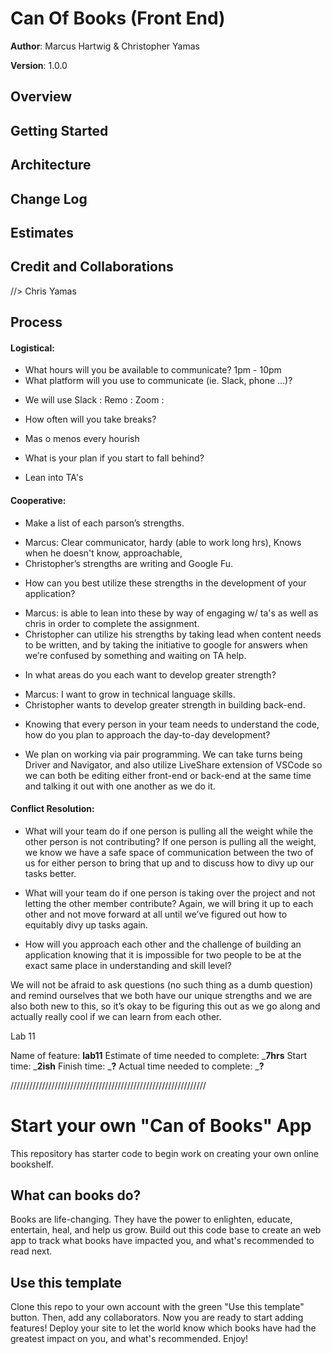 # Can Of Books (Front End)
 
**Author**: Marcus Hartwig & Christopher Yamas
 
**Version**: 1.0.0
<!-- (increment the patch/fix version number if you make more commits past your first submission) -->
 
## Overview
<!-- Provide a high level overview of what this application is and why you are building it, beyond the fact that it's an assignment for this class. (i.e. What's your problem domain?) -->
 
## Getting Started
<!-- What are the steps that a user must take in order to build this app on their own machine and get it running? -->
 
## Architecture
<!-- Provide a detailed description of the application design. What technologies (languages, libraries, etc) you're using, and any other relevant design information. -->
 
## Change Log
<!-- Use this area to document the iterative changes made to your application as each feature is successfully implemented. Use time stamps. Here's an example:
 
01-01-2001 4:59pm - Application now has a fully-functional express server, with a GET route for the location resource. -->
 
## Estimates
<!-- See below -->
 
## Credit and Collaborations
 
//> Chris Yamas
 
## Process
#### Logistical:
 
* What hours will you be available to communicate?
1pm - 10pm 
* What platform will you use to communicate (ie. Slack, phone …)?
 - We will use Slack : Remo : Zoom :
 
* How often will you take breaks?
 - Mas o menos every hourish
 
* What is your plan if you start to fall behind?
 - Lean into TA's
 
 
#### Cooperative:
* Make a list of each parson’s strengths.
 - Marcus: Clear communicator, hardy (able to work long hrs), Knows when he doesn't know, approachable,
 - Christopher’s strengths are writing and Google Fu.
* How can you best utilize these strengths in the development of your application?
 - Marcus: is able to lean into these by way of engaging w/ ta's as well as chris in order to complete the assignment.
 - Christopher can utilize his strengths by taking lead when content needs to be written, and by taking the initiative to google for answers when we’re confused by something and waiting on TA help.
* In what areas do you each want to develop greater strength?
 - Marcus: I want to grow in technical language skills.
 - Christopher wants to develop greater strength in building back-end.
* Knowing that every person in your team needs to understand the code, how do you plan to approach the day-to-day development?
 - We plan on working via pair programming. We can take turns being Driver and Navigator, and also utilize LiveShare extension of VSCode so we can both be editing either front-end or back-end at the same time and talking it out with one another as we do it.
 
#### Conflict Resolution:
* What will your team do if one person is pulling all the weight while the other person is not contributing?
If one person is pulling all the weight, we know we have a safe space of communication between the two of us for either person to bring that up and to discuss how to divy up our tasks better.
 
 * What will your team do if one person is taking over the project and not letting the other member contribute?
Again, we will bring it up to each other and not move forward at all until we’ve figured out how to equitably divy up tasks again.
* How will you approach each other and the challenge of building an application knowing that it is impossible for two people to be at the exact same place in understanding and skill level?
 
We will not be afraid to ask questions (no such thing as a dumb question) and remind ourselves that we both have our unique strengths and we are also both new to this, so it’s okay to be figuring this out as we go along and actually really cool if we can learn from each other.
 
 
 
 
 
<!-- Give credit (and a link) to other people or resources that helped you build this application. -->
 
Lab 11
 
Name of feature: __lab11__
Estimate of time needed to complete: ___7hrs__
Start time: ___2ish__
Finish time: ___?__
Actual time needed to complete: ___?__
 
//////////////////////////////////////////////////////////////




# Start your own "Can of Books" App

This repository has starter code to begin work on creating your own online bookshelf.

## What can books do?

Books are life-changing. They have the power to enlighten, educate, entertain, heal, and help us grow. Build out this code base to create an web app to track what books have impacted you, and what's recommended to read next.

## Use this template

Clone this repo to your own account with the green "Use this template" button. Then, add any collaborators. Now you are ready to start adding features! Deploy your site to let the world know which books have had the greatest impact on you, and what's recommended. Enjoy!
